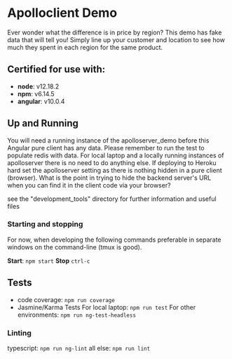 # Apolloclient Demo
Ever wonder what the difference is in price by region? This demo has fake data that will tell you! Simply line up your customer and location to see how much they spent in each region for the same product.

## Certified for use with:
* **node**: v12.18.2
* **npm**: v6.14.5
* **angular**: v10.0.4

## Up and Running
You will need a running instance of the apolloserver_demo before this Angular pure client has any data. Please remember to run the test to populate redis with data. For local laptop and a locally running instances of apolloserver there is no need to do anything else. If deploying to Heroku hard set the apolloserver setting as there is nothing hidden in a pure client (browser). What is the point in trying to hide the backend server's URL when you can find it in the client code via your browser?

see the "development_tools" directory for further information and useful files

### Starting and stopping
For now, when developing the following commands preferable in separate windows
on the command-line (tmux is good).

**Start**: `npm start`
**Stop** `ctrl-c`

## Tests
* code coverage: `npm run coverage`
* Jasmine/Karma Tests
For local laptop: `npm run test`
For other environments: `npm run ng-test-headless`

### Linting
typescript: `npm run ng-lint`
all else: `npm run lint`
